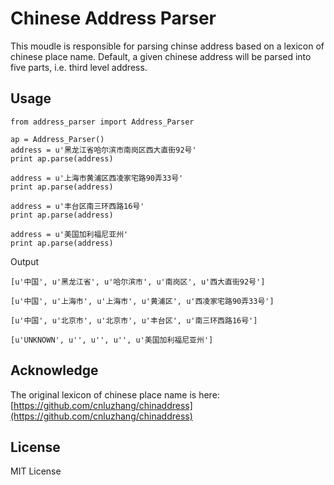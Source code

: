 # Chinese Address Parser
This moudle is responsible for parsing chinse address based on a lexicon of chinese place name. Default, a given chinese address will be parsed into five parts, i.e. third level address.

## Usage
```
from address_parser import Address_Parser

ap = Address_Parser()
address = u'黑龙江省哈尔滨市南岗区西大直街92号'
print ap.parse(address)

address = u'上海市黄浦区西凌家宅路90弄33号'
print ap.parse(address)

address = u'丰台区南三环西路16号'
print ap.parse(address)

address = u'美国加利福尼亚州'
print ap.parse(address)
```
Output
```
[u'中国', u'黑龙江省', u'哈尔滨市', u'南岗区', u'西大直街92号']

[u'中国', u'上海市', u'上海市', u'黄浦区', u'西凌家宅路90弄33号']

[u'中国', u'北京市', u'北京市', u'丰台区', u'南三环西路16号']

[u'UNKNOWN', u'', u'', u'', u'美国加利福尼亚州']
```

## Acknowledge
The original lexicon of chinese place name is here: [https://github.com/cnluzhang/chinaddress](https://github.com/cnluzhang/chinaddress)

## License
MIT License
